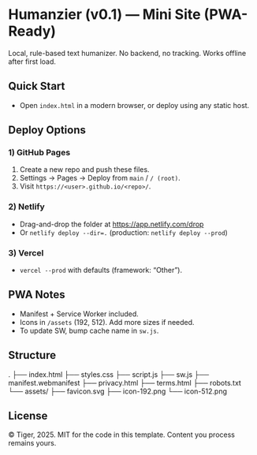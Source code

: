 
# Humanzier (v0.1) — Mini Site (PWA-Ready)

Local, rule-based text humanizer. No backend, no tracking. Works offline after first load.

## Quick Start
- Open `index.html` in a modern browser, or deploy using any static host.

## Deploy Options
### 1) GitHub Pages
1. Create a new repo and push these files.
2. Settings → Pages → Deploy from `main` / `/ (root)`.
3. Visit `https://<user>.github.io/<repo>/`.

### 2) Netlify
- Drag-and-drop the folder at https://app.netlify.com/drop
- Or `netlify deploy --dir=.` (production: `netlify deploy --prod`)

### 3) Vercel
- `vercel --prod` with defaults (framework: “Other”).

## PWA Notes
- Manifest + Service Worker included.
- Icons in `/assets` (192, 512). Add more sizes if needed.
- To update SW, bump cache name in `sw.js`.

## Structure
.
├── index.html
├── styles.css
├── script.js
├── sw.js
├── manifest.webmanifest
├── privacy.html
├── terms.html
├── robots.txt
└── assets/
    ├── favicon.svg
    ├── icon-192.png
    └── icon-512.png

## License
© Tiger, 2025. MIT for the code in this template. Content you process remains yours.
